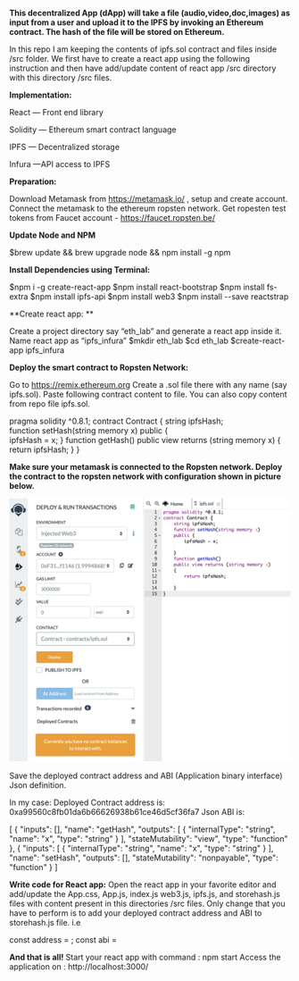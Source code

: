 **This decentralized App (dApp) will take a file (audio,video,doc,images) as input from a user and upload it to the IPFS by invoking an Ethereum contract. The hash of the file will be stored on Ethereum.**

In this repo I am keeping the contents of ipfs.sol contract and files inside /src folder. We first have to create a react app using the following instruction and then have add/update content of react app /src directory with this directory /src files.

**Implementation:**

React — Front end library

Solidity — Ethereum smart contract language

IPFS — Decentralized storage

Infura —API access to IPFS



**Preparation:** 

Download Metamask from https://metamask.io/ , setup and create account. Connect the metamask to the ethereum ropsten network.
Get ropesten test tokens from Faucet account - https://faucet.ropsten.be/ 

**Update Node and NPM**

$brew update && brew upgrade node && npm install -g npm

**Install Dependencies using Terminal:**

$npm i -g create-react-app
$npm install react-bootstrap
$npm install fs-extra
$npm install ipfs-api
$npm install web3
$npm install --save reactstrap

**Create react app: **

Create a project directory say “eth_lab” and generate a react app inside it. Name react app as “ipfs_infura”
$mkdir eth_lab
$cd eth_lab
$create-react-app ipfs_infura

**Deploy the smart contract to Ropsten Network:**

Go to https://remix.ethereum.org
Create a .sol file there with any name (say ipfs.sol). Paste following contract content to file. You can also copy content from repo file ipfs.sol.

pragma solidity ^0.8.1;
contract Contract { 
string ipfsHash;  
function setHash(string memory x) 
public {   
 ipfsHash = x;
} 
function getHash() 
public view returns (string memory x) 
{   
return ipfsHash; 
}
}

**Make sure your metamask is connected to the Ropsten network.
Deploy the contract to the ropsten network with configuration shown in picture below.**

![alt text](https://github.com/rajjha/ipfs_infura/blob/master/Remix%20Contract%20Deploy.png?raw=true)

Save the deployed contract address and ABI (Application binary interface) Json definition.

In my case:
Deployed Contract address is: 0xa99560c8fb01da6b66626938b61ce46d5cf36fa7
Json ABI is: 


[    {
        "inputs": [],
        "name": "getHash",
        "outputs": [
            {
                "internalType": "string",
                "name": "x",
                "type": "string"
            }
        ],
        "stateMutability": "view",
        "type": "function"
    },
    {
        "inputs": [
            {
                "internalType": "string",
                "name": "x",
                "type": "string"
            }
        ],
        "name": "setHash",
        "outputs": [],
        "stateMutability": "nonpayable",
        "type": "function"
    }
]

**Write code for React app:**
Open the react app in your favorite editor and add/update the App.css, App.js, index.js web3.js, ipfs.js, and storehash.js files with content present in this directories /src files. Only change that you have to perform is to add your deployed contract address and ABI to storehash.js file. i.e

const address = <Your contract address>;
const abi = <Your contract ABI>


**And that is all!**
Start your react app with command : npm start
Access the application on : http://localhost:3000/ 
